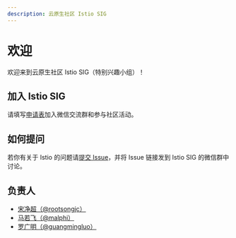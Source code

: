 ```yaml
---
description: 云原生社区 Istio SIG
---
```


# 欢迎

欢迎来到云原生社区 Istio SIG（特别兴趣小组）！

## 加入 Istio SIG

请填写[申请表](https://wj.qq.com/s2/7309386/b0f5/)加入微信交流群和参与社区活动。

## 如何提问

若你有关于 Istio 的问题请[提交 Issue](https://github.com/cloudnativeto/sig-istio/issues/new)，并将 Issue 链接发到 Istio SIG 的微信群中讨论。

## 负责人

- [宋净超（@rootsongjc）](https://github.com/rootsongjc)
- [马若飞（@malphi）](https://github.com/malphi)
- [罗广明（@guangmingluo）](https://github.com/guangmingluo)